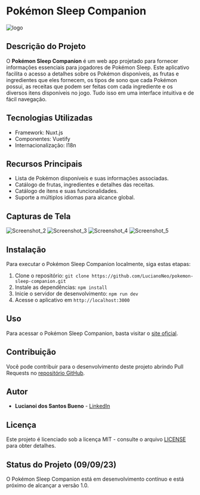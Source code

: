 # Pokémon Sleep Companion

![logo](https://github.com/LucianoNeo/pokemon-sleep-companion/assets/16579699/43f1010b-b151-491d-8372-6c9a1941dbc2)


## Descrição do Projeto

O **Pokémon Sleep Companion** é um web app projetado para fornecer informações essenciais para jogadores de Pokémon Sleep. Este aplicativo facilita o acesso a detalhes sobre os Pokémon disponíveis, as frutas e ingredientes que eles fornecem, os tipos de sono que cada Pokémon possui, as receitas que podem ser feitas com cada ingrediente e os diversos itens disponíveis no jogo. Tudo isso em uma interface intuitiva e de fácil navegação.

## Tecnologias Utilizadas

- Framework: Nuxt.js
- Componentes: Vuetify
- Internacionalização: I18n

## Recursos Principais

- Lista de Pokémon disponíveis e suas informações associadas.
- Catálogo de frutas, ingredientes e detalhes das receitas.
- Catálogo de itens e suas funcionalidades.
- Suporte a múltiplos idiomas para alcance global.

## Capturas de Tela

![Screenshot_2](https://github.com/LucianoNeo/pokemon-sleep-companion/assets/16579699/af73e4ec-571b-4ca5-9b68-fd64c03b918f)
![Screenshot_3](https://github.com/LucianoNeo/pokemon-sleep-companion/assets/16579699/601655cf-ca2f-47b6-9e9b-1515d440ff38)
![Screenshot_4](https://github.com/LucianoNeo/pokemon-sleep-companion/assets/16579699/27708e03-397b-461f-b3e8-1808634dab4b)
![Screenshot_5](https://github.com/LucianoNeo/pokemon-sleep-companion/assets/16579699/0f220c67-64d0-4e01-8ff0-ea8067c2abac)



## Instalação

Para executar o Pokémon Sleep Companion localmente, siga estas etapas:

1. Clone o repositório: `git clone https://github.com/LucianoNeo/pokemon-sleep-companion.git`
2. Instale as dependências: `npm install`
3. Inicie o servidor de desenvolvimento: `npm run dev`
4. Acesse o aplicativo em `http://localhost:3000`

## Uso

Para acessar o Pokémon Sleep Companion, basta visitar o [site oficial](https://pokemon-sleep-companion.vercel.app/).

## Contribuição

Você pode contribuir para o desenvolvimento deste projeto abrindo Pull Requests no [repositório GitHub](https://github.com/LucianoNeo/pokemon-sleep-companion).

## Autor

- **Lucianoi dos Santos Bueno** - [LinkedIn](https://www.linkedin.com/in/lucianoneo/)

## Licença

Este projeto é licenciado sob a licença MIT - consulte o arquivo [LICENSE](LICENSE) para obter detalhes.

## Status do Projeto (09/09/23)

O Pokémon Sleep Companion está em desenvolvimento contínuo e está próximo de alcançar a versão 1.0.
